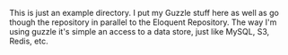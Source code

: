 This is just an example directory. I put my Guzzle stuff here as well as go though the repository in parallel to the Eloquent Repository. The way I'm using guzzle it's simple an access to a data store, just like MySQL, S3, Redis, etc.
